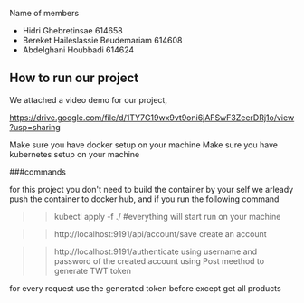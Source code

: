 Name of members
- Hidri Ghebretinsae 614658
- Bereket Haileslassie Beudemariam 614608
- Abdelghani Houbbadi 614624

## How to run our project

We attached a video demo for our project,

https://drive.google.com/file/d/1TY7G19wx9vt9oni6jAFSwF3ZeerDRj1o/view?usp=sharing

Make sure you have docker setup on your machine
Make sure you have kubernetes setup on your machine


###commands

for this project you don't need to build the container by your self we arleady push the container to docker hub, and 
if you run the following command 
>> kubectl apply -f ./  #everything will start run on your machine

>> http://localhost:9191/api/account/save create an account

>> http://localhost:9191/authenticate using username and password of the created account using Post meethod to generate TWT token

for every request use the generated token before except get all products
